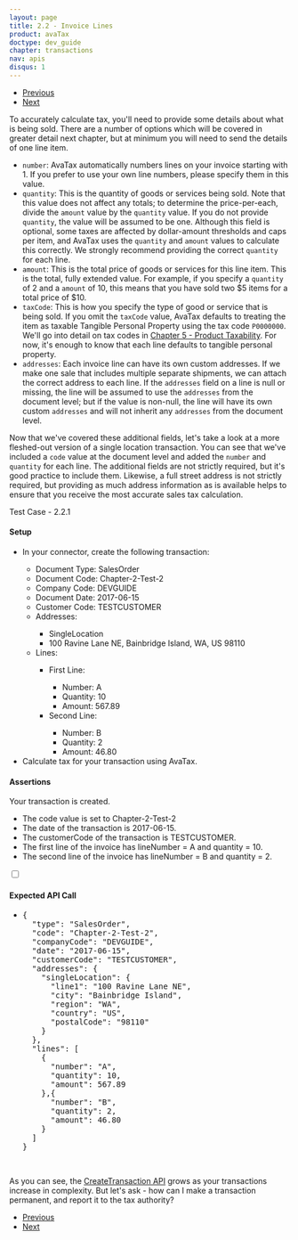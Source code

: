 ```yaml
---
layout: page
title: 2.2 - Invoice Lines
product: avaTax
doctype: dev_guide
chapter: transactions
nav: apis
disqus: 1
---
```

<ul class="pager">
  <li class="previous"><a href="/avatax/dev-guide/transactions/simple-transaction/"><i class="glyphicon glyphicon-chevron-left"></i>Previous</a></li>
  <li class="next"><a href="/avatax/dev-guide/transactions/should-i-commit/">Next<i class="glyphicon glyphicon-chevron-right"></i></a></li>
</ul>

To accurately calculate tax, you'll need to provide some details about what is being sold. There are a number of options which will be covered in greater detail next chapter, but at minimum you will need to send the details of one line item.

<ul class="dev-guide-list">
  <li><code>number</code>: AvaTax automatically numbers lines on your invoice starting with 1.  If you prefer to use your own line numbers, please specify them in this value.</li>
  <li><code>quantity</code>: This is the quantity of goods or services being sold.  Note that this value does not affect any totals; to determine the price-per-each, divide the <code>amount</code> value by the <code>quantity</code> value.  If you do not provide <code>quantity</code>, the value will be assumed to be one. Although this field is optional, some taxes are affected by dollar-amount thresholds and caps per item, and AvaTax uses the <code>quantity</code> and <code>amount</code> values to calculate this correctly.  We strongly recommend providing the correct <code>quantity</code> for each line.</li>
  <li><code>amount</code>:  This is the total price of goods or services for this line item. This is the total, fully extended value.  For example, if you specify a <code>quantity</code> of 2 and a <code>amount</code> of 10, this means that you have sold two $5 items for a total price of $10.</li>
  <li><code>taxCode</code>: This is how you specify the type of good or service that is being sold. If you omit the <code>taxCode</code> value, AvaTax defaults to treating the item as taxable Tangible Personal Property using the tax code <code>P0000000</code>. We'll go into detail on tax codes in <a class="dev-guide-link" href="/avatax/dev-guide/product-taxability/">Chapter 5 - Product Taxability</a>.  For now, it's enough to know that each line defaults to tangible personal property.</li>
  <li><code>addresses</code>: Each invoice line can have its own custom addresses.  If we make one sale that includes multiple separate shipments, we can attach the correct address to each line.  If the <code>addresses</code> field on a line is null or missing, the line will be assumed to use the <code>addresses</code> from the document level; but if the value is non-null, the line will have its own custom <code>addresses</code> and will not inherit any <code>addresses</code> from the document level.</li>
</ul>

Now that we've covered these additional fields, let's take a look at a more fleshed-out version of a single location transaction. You can see that we've included a <code>code</code> value at the document level and added the <code>number</code> and <code>quantity</code> for each line. The additional fields are not strictly required, but it's good practice to include them. Likewise, a full street address is not strictly required, but providing as much address information as is available helps to ensure that you receive the most accurate sales tax calculation.

<div class="dev-guide-test" id="test1">
<div class="dev-guide-test-heading">Test Case - 2.2.1 </div>
<div class="dev-guide-test-content">
<h4>Setup</h4>
<ul class="dev-guide-list">
  <li>In your connector, create the following transaction:</li>
  <ul class="dev-guide-list">
    <li>Document Type: SalesOrder</li>
    <li>Document Code: Chapter-2-Test-2</li>
    <li>Company Code: DEVGUIDE</li>
    <li>Document Date: 2017-06-15</li>
    <li>Customer Code: TESTCUSTOMER</li>
    <li>Addresses:</li>
    <ul class="dev-guide-list">
      <li>SingleLocation</li>
      <li>100 Ravine Lane NE, Bainbridge Island, WA, US 98110</li>
    </ul>
    <li>Lines:</li>
    <ul class="dev-guide-list">
      <li>First Line:</li>
      <ul class="dev-guide-list">
        <li>Number: A</li>
        <li>Quantity: 10</li>
        <li>Amount: 567.89</li>
      </ul>
      <li>Second Line:</li>
      <ul class="dev-guide-list">
        <li>Number: B</li>
        <li>Quantity: 2</li>
        <li>Amount: 46.80</li>
      </ul>
    </ul>
  </ul>
  <li>Calculate tax for your transaction using AvaTax.</li>
</ul>

<h4>Assertions</h4>
Your transaction is created.
<ul class="dev-guide-list">
  <li>The code value is set to Chapter-2-Test-2</li>
  <li>The date of the transaction is 2017-06-15.</li>
  <li>The customerCode of the transaction is TESTCUSTOMER.</li>
  <li>The first line of the invoice has lineNumber = A and quantity = 10.</li>
  <li>The second line of the invoice has lineNumber = B and quantity = 2.</li>
</ul>

<div class="dev-guide-dropdown">
    <input id="checkbox_toggle" type="checkbox" />
    <i id="icon-up" class="glyphicon glyphicon-chevron-down"></i><i id="icon-down" class="glyphicon glyphicon-chevron-right"></i>
    <label for="checkbox_toggle"><h4>Expected API Call</h4></label>
    <ul class="dev-guide-dropdown-content">
        <li>
            <pre>
{
  "type": "SalesOrder",
  "code": "Chapter-2-Test-2",
  "companyCode": "DEVGUIDE",
  "date": "2017-06-15",
  "customerCode": "TESTCUSTOMER",
  "addresses": {
    "singleLocation": {
      "line1": "100 Ravine Lane NE",
      "city": "Bainbridge Island",
      "region": "WA",
      "country": "US",
      "postalCode": "98110"
    }
  },
  "lines": [
    {
      "number": "A",
      "quantity": 10,
      "amount": 567.89
    },{
      "number": "B",
      "quantity": 2,
      "amount": 46.80
    }
  ]
}
</pre>
        </li>
    </ul>
</div>
</div>
</div>

<br/>

As you can see, the <a class="dev-guide-link" href="/api-reference/avatax/rest/v2/methods/Transactions/CreateTransaction/">CreateTransaction API</a> grows as your transactions increase in complexity.  But let's ask - how can I make a transaction permanent, and report it to the tax authority?

<ul class="pager">
  <li class="previous"><a href="/avatax/dev-guide/transactions/simple-transaction/"><i class="glyphicon glyphicon-chevron-left"></i>Previous</a></li>
  <li class="next"><a href="/avatax/dev-guide/transactions/should-i-commit/">Next<i class="glyphicon glyphicon-chevron-right"></i></a></li>
</ul>